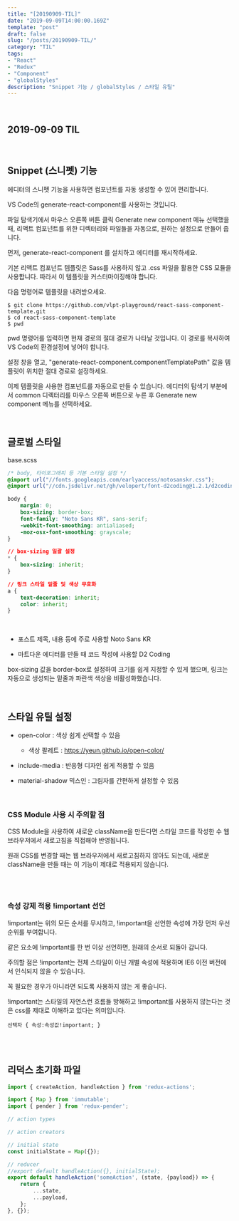 ```yaml
---
title: "[20190909-TIL]"
date: "2019-09-09T14:00:00.169Z"
template: "post"
draft: false
slug: "/posts/20190909-TIL/"
category: "TIL"
tags:
- "React"
- "Redux"
- "Component"
- "globalStyles"
description: "Snippet 기능 / globalStyles / 스타일 유틸"
---
```


<br>

## 2019-09-09 TIL

<br>

## Snippet (스니펫) 기능

에디터의 스니펫 기능을 사용하면 컴포넌트를 자동 생성할 수 있어 편리합니다.

VS Code의 generate-react-component를 사용하는 것입니다.

파일 탐색기에서 마우스 오른쪽 버튼 클릭 Generate new component 메뉴 선택했을 때, 리액트 컴포넌트를 위한 디렉터리와 파일들을 자동으로, 원하는 설정으로 만들어 줍니다.

먼저, generate-react-component 를 설치하고 에디터를 재시작하세요.

기본 리액트 컴포넌트 템플릿은 Sass를 사용하지 않고 .css 파일을 활용한 CSS 모듈을 사용합니다. 따라서 이 템플릿을 커스터마이징해야 합니다.

다음 명령어로 템플릿을 내려받으세요.

```
$ git clone https://github.com/vlpt-playground/react-sass-component-template.git
$ cd react-sass-component-template
$ pwd
```

pwd 명령어를 입력하면 현재 경로의 절대 경로가 나타날 것입니다.
이 경로를 복사하여 VS Code의 환경설정에 넣어야 합니다.

설정 창을 열고, "generate-react-component.componentTemplatePath" 값을 템플릿이 위치한 절대 경로로 설정하세요.

이제 템플릿을 사용한 컴포넌트를 자동으로 만들 수 있습니다. 에디터의 탐색기 부분에서 common 디렉터리를 마우스 오른쪽 버튼으로 누른 후 Generate new component 메뉴를 선택하세요.


<br>

## 글로벌 스타일

base.scss

``` CSS
/* body, 타이포그래피 등 기본 스타일 설정 */
@import url("//fonts.googleapis.com/earlyaccess/notosanskr.css");
@import url("//cdn.jsdelivr.net/gh/velopert/font-d2coding@1.2.1/d2coding.css");

body {
    margin: 0;
    box-sizing: border-box;
    font-family: "Noto Sans KR", sans-serif;
    -webkit-font-smoothing: antialiased;
    -moz-osx-font-smoothing: grayscale;
}

// box-sizing 일괄 설정
* {
    box-sizing: inherit;
}

// 링크 스타일 밑줄 및 색상 무효화
a {
    text-decoration: inherit;
    color: inherit;
}
```

<br>

- 포스트 제목, 내용 등에 주로 사용할 Noto Sans KR

- 마트다운 에디터를 만들 때 코드 작성에 사용할 D2 Coding

box-sizing 값을 border-box로 설정하여 크기를 쉽게 지정할 수 있게 했으며, 링크는 자동으로 생성되는 밑줄과 파란색 색상을 비활성화했습니다.

<br>

## 스타일 유틸 설정

- open-color : 색상 쉽게 선택할 수 있음
  - 색상 팔레트 : https://yeun.github.io/open-color/

- include-media : 반응형 디자인 쉽게 적용할 수 있음

- material-shadow 믹스인 : 그림자를 간편하게 설정할 수 있음

<br>

### CSS Module 사용 시 주의할 점

CSS Module을 사용하여 새로운 className을 만든다면 스타일 코드를 작성한 수 웹 브라우저에서 새로고침을 직접해야 반영됩니다.

원래 CSS를 변경할 때는 웹 브라우저에서 새로고침하지 않아도 되는데, 새로운 className을 만들 때는 이 기능이 제대로 적용되지 않습니다.

<br>
<br>

### 속성 강제 적용 !important 선언

!important는 위의 모든 순서를 무시하고, !important을 선언한 속성에 가장 먼저 우선 순위를 부여합니다.

같은 요소에 !important를 한 번 이상 선언하면, 원래의 순서로 되돌아 갑니다.

주의할 점은 !important는 전체 스타일이 아닌 개별 속성에 적용하며 IE6 이전 버전에서 인식되지 않을 수 있습니다.

꼭 필요한 경우가 아니라면 되도록 사용하지 않는 게 좋습니다.

!important는 스타일의 자연스런 흐름들 방해하고 !important를 사용하지 않는다는 것은 css를 제대로 이해하고 있다는 의미입니다.

`선택자 { 속성:속성값!important; }`

<br>
<br>

## 리덕스 초기화 파일

``` JavaScript
import { createAction, handleAction } from 'redux-actions';

import { Map } from 'immutable';
import { pender } from 'redux-pender';

// action types

// action creators

// initial state
const initialState = Map({});

// reducer
//export default handleAction({}, initialState);
export default handleAction('someAction', (state, {payload}) => {
    return {
        ...state,
        ...payload,
    };
}, {});
```
